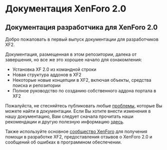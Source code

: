 # Документация XenForo 2.0

## Документация разработчика для XenForo 2.0

Добро пожаловать в первый выпуск документации для разработчиков XF2.

Документация, размещенная в этом репозитории, далека от завершения, но все же это хорошее начало для ознакомления:

* Установка XF 2.0 из командной строки
* Новая структура аддонов в XF2
* Некоторые новые концепции в XF2, включая объекты, средства поиска и репозитории
* Полное руководство по созданию собственного аддона портала в XF2

Пожалуйста, не стесняйтесь публиковать любые [проблемы](https://github.com/xenforo-ltd/docs/issues), которые Вы можете найти в документации. Если Вы хотите внести изменения в нашу документацию, Вам следует сначала прочитать наши рекомендации и другую полезную информацию [здесь](https://github.com/xenforo-ru/docs/blob/main-ru/CONTRIBUTING.md).

Также используйте основное [сообщество XenForo](https://xenforo.com/community) для получения помощи в разработке XF2, предоставления отзывов о XenForo 2.0 и сообщений об ошибках в программном обеспечении.

